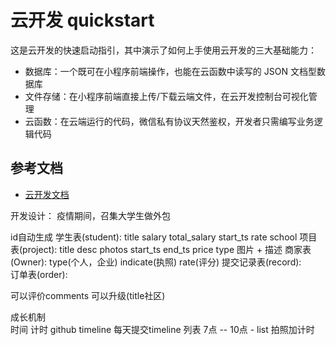 # 云开发 quickstart

这是云开发的快速启动指引，其中演示了如何上手使用云开发的三大基础能力：

- 数据库：一个既可在小程序前端操作，也能在云函数中读写的 JSON 文档型数据库
- 文件存储：在小程序前端直接上传/下载云端文件，在云开发控制台可视化管理
- 云函数：在云端运行的代码，微信私有协议天然鉴权，开发者只需编写业务逻辑代码

## 参考文档

- [云开发文档](https://developers.weixin.qq.com/miniprogram/dev/wxcloud/basis/getting-started.html)






开发设计： 疫情期间，召集大学生做外包


id自动生成
学生表(student):  title  salary  total_salary  start_ts  rate  school
项目表(project):  title  desc  photos  start_ts  end_ts  price  type           图片 + 描述
商家表(Owner):  type(个人，企业)  indicate(执照)  rate(评分)
提交记录表(record):                                                    
订单表(order):  


可以评价comments    可以升级(title社区) 

成长机制      
    时间  计时  github
    timeline    每天提交timeline
    列表
    7点 -- 10点
    - list
    拍照加计时





